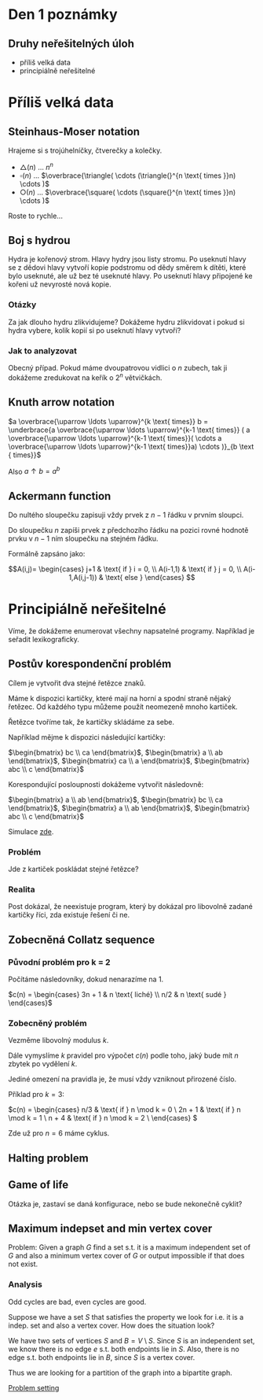 # Den 1 poznámky

## Druhy neřešitelných úloh

- příliš velká data
- principiálně neřešitelné

# Příliš velká data

## Steinhaus-Moser notation

Hrajeme si s trojúhelníčky, čtverečky a kolečky.

- $\triangle(n)$ ... $n^n$
- $\square(n)$ ... $\overbrace{\triangle( \cdots (\triangle(}^{n \text{ times }}n) \cdots )$
- $\bigcirc(n)$ ... $\overbrace{\square( \cdots (\square(}^{n \text{ times }}n) \cdots )$

Roste to rychle...

## Boj s hydrou

Hydra je kořenový strom.
Hlavy hydry jsou listy stromu.
Po useknutí hlavy se z dědovi hlavy vytvoří kopie podstromu od dědy směrem k dítěti, které bylo useknuté, ale už bez té useknuté hlavy.
Po useknutí hlavy připojené ke kořeni už nevyrosté nová kopie.

### Otázky

Za jak dlouho hydru zlikvidujeme?
Dokážeme hydru zlikvidovat i pokud si hydra vybere, kolik kopií si po useknutí hlavy vytvoří?

### Jak to analyzovat

Obecný případ. Pokud máme dvoupatrovou vidlici o $n$ zubech, tak ji dokážeme zredukovat na keřík o $2^n$ větvičkách.

## Knuth arrow notation

$a \overbrace{\uparrow \ldots \uparrow}^{k \text{ times}} b = \underbrace{a \overbrace{\uparrow \ldots \uparrow}^{k-1 \text{ times}} ( a \overbrace{\uparrow \ldots \uparrow}^{k-1 \text{ times}}( \cdots a \overbrace{\uparrow \ldots \uparrow}^{k-1 \text{ times}}a) \cdots )}_{b \text { times}}$

Also $a \uparrow b = a^b$

## Ackermann function

Do nultého sloupečku zapisuji vždy prvek z $n-1$ řádku v prvním sloupci.

Do sloupečku $n$ zapíši prvek z předchozího řádku na pozici rovné hodnotě prvku v $n-1$ ním sloupečku na stejném řádku.

Formálně zapsáno jako:

$$A(i,j)= 
    \begin{cases}
    j+1 & \text{ if } i = 0, \\
    A(i-1,1) & \text{ if } j = 0, \\
    A(i-1,A(i,j-1)) & \text{ else }
    \end{cases}    
$$



# Principiálně neřešitelné

Víme, že dokážeme enumerovat všechny napsatelné programy. Například je seřadit lexikograficky.

## Postův korespondenční problém

Cílem je vytvořit dva stejné řetězce znaků.

Máme k dispozici kartičky, které mají na horní a spodní straně nějaký řetězec. Od každého typu můžeme použít neomezeně mnoho kartiček.

Řetězce tvoříme tak, že kartičky skládáme za sebe.

Například mějme k dispozici následující kartičky:

$\begin{bmatrix} bc \\ ca \end{bmatrix}$,
$\begin{bmatrix} a \\ ab \end{bmatrix}$,
$\begin{bmatrix} ca \\ a \end{bmatrix}$,
$\begin{bmatrix} abc \\ c \end{bmatrix}$

Korespondující posloupnosti dokážeme vytvořit následovně:

$\begin{bmatrix} a \\ ab \end{bmatrix}$,
$\begin{bmatrix} bc \\ ca \end{bmatrix}$,
$\begin{bmatrix} a \\ ab \end{bmatrix}$,
$\begin{bmatrix} abc \\ c \end{bmatrix}$

Simulace [zde](https://kubokovac.eu/pcp/).

### Problém

Jde z kartiček poskládat stejné řetězce?

### Realita

Post dokázal, že neexistuje program, který by dokázal pro libovolně zadané kartičky říci, zda existuje řešení či ne.

## Zobecněná Collatz sequence

### Původní problém pro k = 2

Počítáme následovníky, dokud nenarazíme na 1.

$c(n) = \begin{cases} 3n + 1 & n \text{ liché} \\ n/2 & n \text{ sudé } \end{cases}$

### Zobecněný problém

Vezměme libovolný modulus $k$. 

Dále vymyslíme $k$ pravidel pro výpočet $c(n)$ podle toho, jaký bude mít $n$ zbytek po vydělení $k$. 

Jediné omezení na pravidla je, že musí vždy vzniknout přirozené číslo.

Příklad pro $k=3$:

$c(n) = 
    \begin{cases} 
    n/3 & \text{ if } n \mod k = 0 \\ 
    2n + 1 & \text{ if } n \mod k = 1 \\
    n + 4 & \text{ if } n \mod k = 2 \\
    \end{cases}
$

Zde už pro $n=6$ máme cyklus.

## Halting problem

## Game of life 

Otázka je, zastaví se daná konfigurace, nebo se bude nekonečně cyklit?

## Maximum indepset and min vertex cover

Problem: Given a graph $G$ find a set s.t. it is a maximum independent set of $G$ and also a minimum vertex cover of $G$ or output impossible if that does not exist.

### Analysis

Odd cycles are bad, even cycles are good.

Suppose we have a set $S$ that satisfies the property we look for i.e. it is a indep. set and also a vertex cover. How does the situation look?

We have two sets of vertices $S$ and $B = V \setminus S$. Since $S$ is an independent set, we know there is no edge $e$ s.t. both endpoints lie in $S$. Also, there is no edge s.t. both endpoints lie in $B$, since $S$ is a vertex cover.

Thus we are looking for a partition of the graph into a bipartite graph.

[Problem setting](https://onlinejudge.org/index.php?option=com_onlinejudge&Itemid=8&page=show_problem&problem=1925)